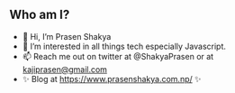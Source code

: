 ## Who am I?

- 👋 Hi, I’m Prasen Shakya
- 👀 I’m interested in all things tech especially Javascript.
- 📫 Reach me out on twitter at @ShakyaPrasen or at kajiprasen@gmail.com
- ✨ Blog at https://www.prasenshakya.com.np/ ✨


<!-- <a href="https://github.com/shakyaprasen">
  <img align="center" src="https://github-readme-stats.vercel.app/api?username=shakyaprasen&show_icons=true&theme=synthwave&count_private=true&include_all_commits=true" />
</a>
<a href="https://github.com/shakyaprasen">
  <img align="center" src="https://github-readme-stats.vercel.app/api/top-langs/?username=shakyaprasen&show_icons=true&theme=synthwave&count_private=true&layout=compact&langs_count=10" />
</a>
 -->

<!---
shakyaprasen/shakyaprasen is a ✨ special ✨ repository because its `README.md` (this file) appears on your GitHub profile.
You can click the Preview link to take a look at your changes.
--->
